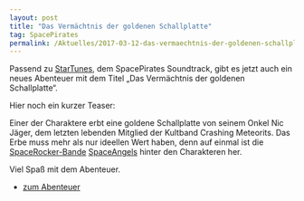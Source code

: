 ```yaml
---
layout: post
title: "Das Vermächtnis der goldenen Schallplatte"
tag: SpacePirates
permalink: /Aktuelles/2017-03-12-das-vermaechtnis-der-goldenen-schallplatte-spacepirates
---
```


Passend zu [StarTunes](https://spacepirates.jcgames.de/StarTunes/), dem SpacePirates Soundtrack, gibt es jetzt auch ein neues Abenteuer mit dem Titel &bdquo;Das Vermächtnis der goldenen Schallplatte&ldquo;.

Hier noch ein kurzer Teaser:

Einer der Charaktere erbt eine goldene Schallplatte von seinem Onkel Nic Jäger, dem letzten lebenden Mitglied der Kultband Crashing Meteorits. Das Erbe muss mehr als nur ideellen Wert haben, denn auf einmal ist die [SpaceRocker-Bande](https://spacepirates.jcgames.de/Weltraum/SpaceRocker/) [SpaceAngels](https://spacepirates.jcgames.de/Weltraum/SpaceRocker/SpaceAngels/) hinter den Charakteren her.

Viel Spaß mit dem Abenteuer.

- [zum Abenteuer](https://spacepirates.jcgames.de/Abenteuer/Das_Vermächtniss_der_goldenen_Schallplatte/)
